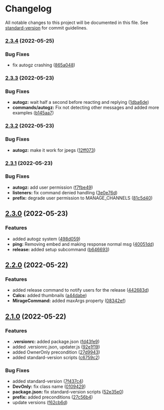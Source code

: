 # Changelog

All notable changes to this project will be documented in this file. See [standard-version](https://github.com/conventional-changelog/standard-version) for commit guidelines.

### [2.3.4](https://github.com/qxb3/mirage-helper/compare/v2.3.3...v2.3.4) (2022-05-25)


### Bug Fixes

* fix autogz crashing ([865a048](https://github.com/qxb3/mirage-helper/commit/865a048bcbc7abff31a5a83d190b2fa6466e3d75))

### [2.3.3](https://github.com/qxb3/mirage-helper/compare/v2.3.2...v2.3.3) (2022-05-23)


### Bug Fixes

* **autogz:** wait half a second before reacting and replying ([1dba6de](https://github.com/qxb3/mirage-helper/commit/1dba6de2e51876d7597ae8d8858c0a4674654c6d))
* **commands/autogz:** Fix not detecting other messages and added more examples ([b145aa7](https://github.com/qxb3/mirage-helper/commit/b145aa707c193c12d4c4cbae483e096a49638eb1))

### [2.3.2](https://github.com/qxb3/mirage-helper/compare/v2.3.1...v2.3.2) (2022-05-23)


### Bug Fixes

* **autogz:** make it work for jpegs ([12ff073](https://github.com/qxb3/mirage-helper/commit/12ff073f4aca976cf440f00f19de87d73fb38556))

### [2.3.1](https://github.com/qxb3/mirage-helper/compare/v2.3.0...v2.3.1) (2022-05-23)


### Bug Fixes

* **autogz:** add user permission ([f7fbe49](https://github.com/qxb3/mirage-helper/commit/f7fbe497c7750e3e4a147a70e8bca573eee83ae6))
* **listeners:** fix command denied handling ([3e0e76d](https://github.com/qxb3/mirage-helper/commit/3e0e76d7d35a3859a9962b83377c09d86c825253))
* **prefix:** degrade user permission to MANAGE_CHANNELS ([81c5d40](https://github.com/qxb3/mirage-helper/commit/81c5d40d287a4008579a0ce0361df3b1bbb85bc2))

## [2.3.0](https://github.com/qxb3/mirage-helper/compare/v2.2.0...v2.3.0) (2022-05-23)


### Features

* added autogz system ([498d059](https://github.com/qxb3/mirage-helper/commit/498d0592ade17f76dcd9717308d22a423845a0c3))
* **ping:** Removing embed and making response normal msg ([40051dd](https://github.com/qxb3/mirage-helper/commit/40051dd15f05790ac5a57308124b45d945083b8f))
* **release:** added setup subcommand ([b646693](https://github.com/qxb3/mirage-helper/commit/b646693d96642981ad4aebc6d3f68c9c1d9b1ad7))

## [2.2.0](https://github.com/qxb3/mirage-helper/compare/v2.1.0...v2.2.0) (2022-05-22)


### Features

* added release command to notify users for the release ([442683d](https://github.com/qxb3/mirage-helper/commit/442683d0de50814537cf3929660dc4ca1b843be0))
* **Calcs:** added thumbnails ([a44dabe](https://github.com/qxb3/mirage-helper/commit/a44dabe764c8b7eaa908f800f97bc9b08ad536fc))
* **MirageCommand:** added maxArgs property ([08342ef](https://github.com/qxb3/mirage-helper/commit/08342ef9841132f508519b72702da18705d3014f))

## [2.1.0](https://github.com/qxb3/mirage-helper/compare/v2.0.0...v2.1.0) (2022-05-22)


### Features

* **.versionrc:** added package.json ([fd43fe9](https://github.com/qxb3/mirage-helper/commit/fd43fe9566dfefebd3c2f1515a4c0179357211ea))
* added .versionrc.json, updater.js ([92e1f19](https://github.com/qxb3/mirage-helper/commit/92e1f19b744508e741c1f6d6abc52d0cf8d32911))
* added OwnerOnly precondition ([27d9943](https://github.com/qxb3/mirage-helper/commit/27d994379c3f99bd25804c19e3c4f2caf20f805b))
* added standard-version scripts ([c6759c2](https://github.com/qxb3/mirage-helper/commit/c6759c26e4113ce482efbd27fd10fb3ae3fe0be7))


### Bug Fixes

* added standard-version ([7f437c4](https://github.com/qxb3/mirage-helper/commit/7f437c4513a709ff4d9c400a9c18c6e013614750))
* **DevOnly:** fix class name ([0109429](https://github.com/qxb3/mirage-helper/commit/01094293222a8ce3406bf028dc536623fb2fd1e3))
* **package.json:** fix standard-version scripts ([52e35e0](https://github.com/qxb3/mirage-helper/commit/52e35e0eed6bf5a79c73329f1f68d980d6ea0eed))
* **prefix:** added preconditions ([27c56b4](https://github.com/qxb3/mirage-helper/commit/27c56b40c0eb713eca2f91576bf8f2b2f7eb5f33))
* update versions ([f62cb6d](https://github.com/qxb3/mirage-helper/commit/f62cb6d2c74d7b6d454453e8fcfdb265db50ba99))
